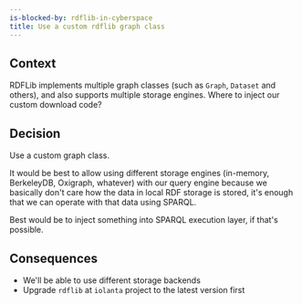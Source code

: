 ```yaml
---
is-blocked-by: rdflib-in-cyberspace
title: Use a custom rdflib graph class
---
```


## Context

RDFLib implements multiple graph classes (such as `Graph`, `Dataset` and others), and also supports multiple storage engines. Where to inject our custom download code?

## Decision

Use a custom graph class.

It would be best to allow using different storage engines (in-memory, BerkeleyDB, Oxigraph, whatever) with our query engine because we basically don't care how the data in local RDF storage is stored, it's enough that we can operate with that data using SPARQL.

Best would be to inject something into SPARQL execution layer, if that's possible.

## Consequences

* We'll be able to use different storage backends
* Upgrade `rdflib` at `iolanta` project to the latest version first
